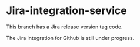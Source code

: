# Jira-integration-service

This branch has a Jira release version tag code.

The  Jira integration for Github is still under progress.


